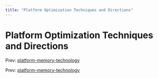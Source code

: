 ```yaml
---
title: "Platform Optimization Techniques and Directions"
---
```


# Platform Optimization Techniques and Directions

Prev: [platform-memory-technology](platform-memory-technology.md)

Prev: [platform-memory-technology](platform-memory-technology.md)

